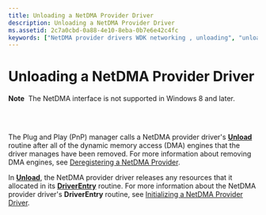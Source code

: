```yaml
---
title: Unloading a NetDMA Provider Driver
description: Unloading a NetDMA Provider Driver
ms.assetid: 2c7a0cbd-0a88-4e10-8eba-0b7e6e42c4fc
keywords: ["NetDMA provider drivers WDK networking , unloading", "unloading NetDMA provider drivers"]
---
```


# Unloading a NetDMA Provider Driver


**Note**  The NetDMA interface is not supported in Windows 8 and later.

 

## <a href="" id="ddk-unloading-a-netdma-provider-driver-ng"></a>


The Plug and Play (PnP) manager calls a NetDMA provider driver's [**Unload**](https://msdn.microsoft.com/library/windows/hardware/ff564886) routine after all of the dynamic memory access (DMA) engines that the driver manages have been removed. For more information about removing DMA engines, see [Deregistering a NetDMA Provider](deregistering-a-netdma-provider.md).

In [**Unload**](https://msdn.microsoft.com/library/windows/hardware/ff564886), the NetDMA provider driver releases any resources that it allocated in its [**DriverEntry**](https://msdn.microsoft.com/library/windows/hardware/ff544113) routine. For more information about the NetDMA provider driver's **DriverEntry** routine, see [Initializing a NetDMA Provider Driver](initializing-a-netdma-provider-driver.md).

 

 





